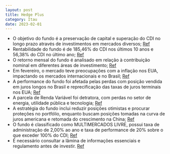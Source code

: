 ```yaml
---
layout: post
title: Hedge Plus
category: Itau
date: 2023-02-01
---
```


- O objetivo do fundo é a preservação de capital e superação do CDI no longo prazo através de investimentos em mercados diversos;
<a href="#" onclick="search_on_pdf('Itaú Distr. Hedge Plus MM FICFI28 de Fevereiro de 2023Objetivos do FundoPreservação de Capital: O')">Ref</a>
- Rentabilidade do fundo é de 185,46% do CDI nos últimos 10 anos e 56,38% do CDI no último ano;
<a href="#" onclick="search_on_pdf('Rentabilidade no ano56,38% do CDIRentabilidade dos últimos 12 meses185,46% do CDIRentabilidade d')">Ref</a>
- O retorno mensal do fundo é analisado em relação à contribuição nominal em diferentes áreas de investimento;
<a href="#" onclick="search_on_pdf('Rentabilidade no ano56,38% do CDIRentabilidade dos últimos 12 meses185,46% do CDIRentabilidade d')">Ref</a>
- Em fevereiro, o mercado teve preocupações com a inflação nos EUA, impactando os mercados internacionais e no Brasil;
<a href="#" onclick="search_on_pdf('em fevereiro, como resultado da percepção de que o FED precisará subir mais os juros, deixando em se')">Ref</a>
- A performance do fundo foi afetada pelas perdas com posição vendida em juros longos no Brasil e reprecificação das taxas de juros terminais nos EUA;
<a href="#" onclick="search_on_pdf('Apesar dos ganhos no mercado internacional, principalmente por meio de nossa posição comprada em tax')">Ref</a>
- A parcela de Renda Variável foi detratora, com perdas no setor de energia, utilidade pública e tecnologia;
<a href="#" onclick="search_on_pdf('A parcela de Renda Variável foi detratora no período. As principais perdas foram oriundas do book Lo')">Ref</a>
- A estratégia do fundo inclui reduzir posições otimistas e procurar proteções no portfólio, enquanto buscam posições tomadas na curva de juros americana e retomada do crescimento na China;
<a href="#" onclick="search_on_pdf('em fevereiro, como resultado da percepção de que o FED precisará subir mais os juros, deixando em se')">Ref</a>
- O fundo é classificado como MULTIMERCADOS LIVRE, possui taxa de administração de 2,00% ao ano e taxa de performance de 20% sobre o que exceder 100% do CDI;
<a href="#" onclick="search_on_pdf('Longo Prazo Sem CompromissoPatrimônio Líquido MédioÚltimos 12 mesesTaxa de Administração cobrada')">Ref</a>
- É necessário consultar a lâmina de informações essenciais e regulamento antes de investir.
<a href="#" onclick="search_on_pdf('do Itaú Unibanco especializado em gestão de recursos de clientes. Leia a lâmina de informações essen')">Ref</a>
